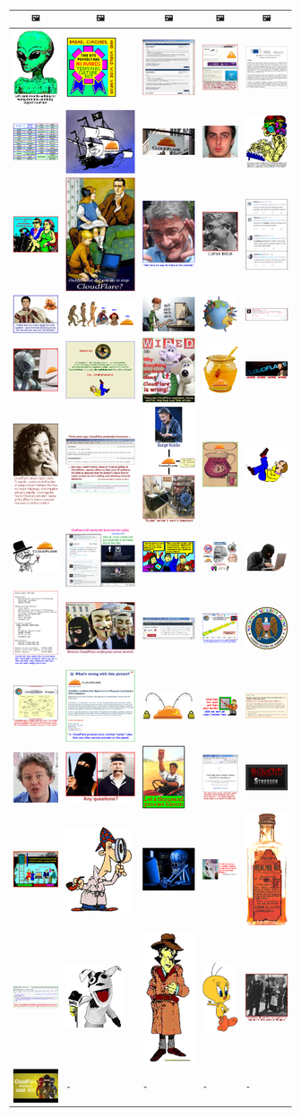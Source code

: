 | &#128444; | &#128444; | &#128444; | &#128444; | &#128444; |
| --- | --- | --- | --- | --- |
| ![](adman2.gif) | ![](badge1.gif) | ![](billian.jpg) | ![](cfads6.jpg) | ![](cfeu.gif) |
| ![](cfeunew.gif) | ![](cfhacker.jpg) | ![](cfsign.jpg) | ![](cleary2.jpg) | ![](code5.gif) |
| ![](couple5.gif) | ![](daddy5.jpg) | ![](damon.gif) | ![](damonb.gif) | ![](dmca9.gif) |
| ![](eggs.jpg) | ![](evo20.gif) | ![](geek7.jpg) | ![](geoip.gif) | ![](harvard.gif) |
| ![](hivemind.jpg) | ![](holder.gif) | ![](honey3.jpg) | ![](honeypot.gif) | ![](hype9.gif) |
| ![](jamie.gif) | ![](justin.png) | ![](kiddie.gif) | ![](koolaid.jpg) | ![](laughing.gif) |
| ![](lulzsec.jpg) | ![](lulzsec2.gif) | ![](mao4.gif) | ![](marx2.gif) | ![](maskguy.gif) |
| ![](mit53.gif) | ![](modest.jpg) | ![](nodmca.gif) | ![](nsa2.gif) | ![](nsa5.gif) |
| ![](nsa7.png) | ![](pcihype.png) | ![](phish1.gif) | ![](poem.gif) | ![](police.gif) |
| ![](prince.jpg) | ![](prince5.gif) | ![](proxies.gif) | ![](resc3.png) | ![](rstress.jpg) |
| ![](shelter4.gif) | ![](sher2.gif) | ![](skull.jpg) | ![](smells.gif) | ![](snake3.gif) |
| ![](sniff2.gif) | ![](sock2.gif) | ![](spy.gif) | ![](tweetie.gif) | ![](village.gif) |
| ![](warez.jpg) | - | - | - | - |

